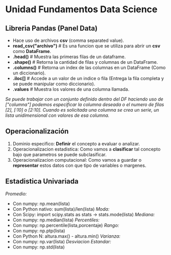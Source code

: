 # Unidad Fundamentos Data Science
## Libreria Pandas (Panel Data)
- Hace uso de archivos **csv** (comma separated value).
- **read_csv("archivo")** # Es una funcion que se utiliza para abrir un **csv** como **DataFrame**.
- **.head()** # Muestra las primeras filas de un dataframe.
- **.shape()** # Retorna la cantidad de filas y columnas de un DataFrame.
- **.columns()** # Retorna un index de las columnas en un DataFrame (Como un diccionario).
- **.iloc[]** # Accede a un valor de un indice o fila (Entrega la fila completa y se puede manipular como diccionario).
- **.values** # Muestra los valores de una columna llamada.

_Se puede trabajar con un conjunto definido dentro del DF haciendo uso de ["columna"] podemos especificar la columna deseada o el numero de filas [2], [:10] o [2:10].
Cuando es solicitada una columna se crea un serie, un lista unidimensional con valores de esa columna._ 

## Operacionalización
1. Dominio especifico: **Definir** el concepto a evaluar o analizar.
2. Operacionalizacion estadistica: Como vamos a **clasificar** tal concepto bajo que parametros se puede subclasificar.
3. Operacionalizacion computacional: Como vamos a guardar o **representar** estos datos con que tipo de variables o margenes.

## Estadistica Univariada
_Promedio:_
- Con numpy: np.mean(lista)
- Con Python nativo: sum(lista)/len(lista)
_Moda:_
- Con Scipy: import scipy.stats as stats -> stats.mode(lista)
_Mediana:_
- Con numpy: np.median(lista)
_Percentiles:_
- Con numpy: np.percentile(lista,porcentaje)
_Rango:_
- Con numpy: np.ptp(lista)
- Con Python N: altura.max() - altura.min()
_Varianza:_
- Con numpy: np.var(lista)
_Desviacion Estandar:_
- Con numpy: np.std(lista)
